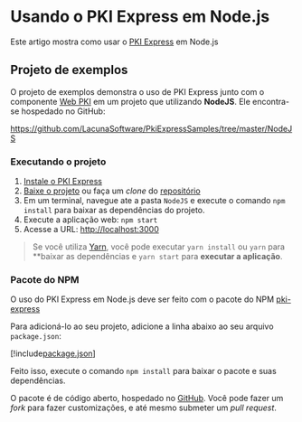 # Usando o PKI Express em Node.js

Este artigo mostra como usar o [PKI Express](../index.md) em Node.js

## Projeto de exemplos

O projeto de exemplos demonstra o uso de PKI Express junto com o componente [Web PKI](../../web-pki/index.md)
em um projeto que utilizando **NodeJS**. Ele encontra-se hospedado no GitHub:

https://github.com/LacunaSoftware/PkiExpressSamples/tree/master/NodeJS

### Executando o projeto

1. [Instale o PKI Express](../setup/index.md)
1. [Baixe o projeto](https://github.com/LacunaSoftware/PkiExpressSamples/archive/master.zip) ou faça um *clone* do [repositório](https://github.com/LacunaSoftware/PkiExpressSamples.git)
1. Em um terminal, navegue ate a pasta `NodeJS` e execute o comando `npm install` para baixar as dependências do projeto.
1. Execute a aplicação web: `npm start`
1. Acesse a URL: [http://localhost:3000](http://localhost:3000)

> Se você utiliza [Yarn](https://yarnpkg.com), você pode executar `yarn install` ou `yarn` para **baixar as dependências e
> `yarn start` para **executar a aplicação**.

### Pacote do NPM

O uso do PKI Express em Node.js deve ser feito com o pacote do NPM [pki-express](https://www.npmjs.com/package/pki-express)

Para adicioná-lo ao seu projeto, adicione a linha abaixo ao seu arquivo `package.json`:

[!include[package.json](../../../../includes/pki-express/nodejs/package.md)]

Feito isso, execute o comando `npm install` para baixar o pacote e suas dependências.

O pacote é de código aberto, hospedado no [GitHub](https://github.com/LacunaSoftware/PkiExpressNode). Você pode fazer um *fork* para fazer
customizações, e até mesmo submeter um *pull request*.